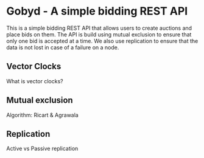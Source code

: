 # Gobyd - A simple bidding REST API

This is a simple bidding REST API that allows users to create auctions and place bids on them.
The API is build using mutual exclusion to ensure that only one bid is accepted at a time.
We also use replication to ensure that the data is not lost in case of a failure on a node.

## Vector Clocks

What is vector clocks?

## Mutual exclusion

Algorithm: Ricart & Agrawala

## Replication

Active vs Passive replication
